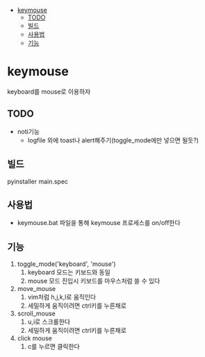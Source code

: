 - [keymouse](#keymouse)
  - [TODO](#todo)
  - [빌드](#빌드)
  - [사용법](#사용법)
  - [기능](#기능)

# keymouse

keyboard를 mouse로 이용하자

## TODO

- noti기능
  - logfile 외에 toast나 alert해주기(toggle_mode에만 넣으면 될듯?)

## 빌드

pyinstaller main.spec

## 사용법

- keymouse.bat 파일을 통해 keymouse 프로세스를 on/off한다

## 기능

1. toggle_mode('keyboard', 'mouse')
   1. keyboard 모드는 키보드와 동일
   2. mouse 모드 진입시 키보드를 마우스처럼 쓸 수 있다
2. move_mouse
   1. vim처럼 h,j,k,l로 움직인다
   2. 세밀하게 움직이려면 ctrl키를 누른채로
3. scroll_mouse
   1. u,i로 스크롤한다
   2. 세밀하게 움직이려면 ctrl키를 누른채로
4. click mouse
   1. c를 누르면 클릭한다
